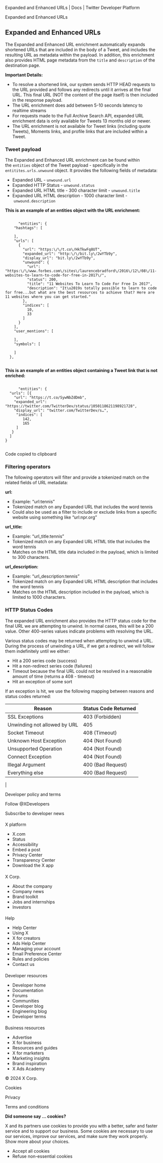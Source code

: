



Expanded and Enhanced URLs | Docs | Twitter Developer Platform 





































































































Expanded and Enhanced URLs



Expanded and Enhanced URLs
--------------------------


The Expanded and Enhanced URL enrichment automatically expands shortened URLs that are included in the body of a Tweet, and includes the resulting URL as metadata within the payload. In addition, this enrichment also provides HTML page metadata from the `title` and `description` of the destination page.


**Important Details:**


* To resolve a shortened link, our system sends HTTP HEAD requests to the URL provided and follows any redirects until it arrives at the final URL. This final URL (NOT the content of the page itself) is then included in the response payload.
* The URL enrichment does add between 5-10 seconds latency to realtime streams
* For requests made to the Full Archive Search API, expanded URL enrichment data is only available for Tweets 13 months old or newer.
* The URL enrichment is not available for Tweet links (including quote Tweets), Moments links, and profile links that are included within a Tweet.


### Tweet payload


The Expanded and Enhanced URL enrichment can be found within the `entities` object of the Tweet payload - specifically in the `entitites.urls.unwound` object. It provides the following fields of metadata:


* Expanded URL - `unwound.url`
* Expanded HTTP Status - `unwound.status`
* Expanded URL HTML title - 300 character limit - `unwound.title`
* Expanded URL HTML description - 1000 character limit - `unwound.description`


  

**This is an example of an entities object with the URL enrichment:**












```

      "entities": {
    "hashtags": [
      
    ],
    "urls": [
      {
        "url": "https:\/\/t.co\/HkTkwFq8UT",
        "expanded_url": "http:\/\/bit.ly\/2wYTb9y",
        "display_url": "bit.ly\/2wYTb9y",
        "unwound": {
          "url": "https:\/\/www.forbes.com\/sites\/laurencebradford\/2016\/12\/08\/11-websites-to-learn-to-code-for-free-in-2017\/",
          "status": 200,
          "title": "11 Websites To Learn To Code For Free In 2017",
          "description": "It\u2019s totally possible to learn to code for free...but what are the best resources to achieve that? Here are 11 websites where you can get started."
        },
        "indices": [
          10,
          33
        ]
      }
    ],
    "user_mentions": [
      
    ],
    "symbols": [
      
    ]
  },
    
```






  

**This is an example of an entities object containing a Tweet link that is not enriched:**












```

      "entities": {
  "urls": [{ 
    "url": "https://t.co/SywNbZdDmb", 
    "expanded_url": "https://twitter.com/TwitterDev/status/1050118621198921728", 
    "display_url": "twitter.com/TwitterDev/s…",
     "indices": [ 
        142, 
        165
     ]
   }
  ]
}
    
```





Code copied to clipboard








### Filtering operators


The following operators will filter and provide a tokenized match on the related fields of URL metadata:


**url:**


* Example: “url:tennis”
* Tokenized match on any Expanded URL that includes the word tennis
* Could also be used as a filter to include or exclude links from a specific website using something like “url:npr.org”


**url\_title:**


* Example: “url\_title:tennis”
* Tokenized match on any Expanded URL HTML title that includes the word tennis
* Matches on the HTML title data included in the payload, which is limited to 300 characters.


**url\_description:**


* Example: “url\_description:tennis”
* Tokenized match on any Expanded URL HTML description that includes the word tennis
* Matches on the HTML description included in the payload, which is limited to 1000 characters.


### HTTP Status Codes


The expanded URL enrichment also provides the HTTP status code for the final URL we are attempting to unwind. In normal cases, this will be a 200 value. Other 400-series values indicate problems with resolving the URL.


Various status codes may be returned when attempting to unwind a URL. During the process of unwinding a URL, if we get a redirect, we will follow them indefinitely until we either:


* Hit a 200 series code (success)
* Hit a non-redirect series code (failures)
* Timeout because the final URL could not be resolved in a reasonable amount of time (returns a 408 - timeout)
* Hit an exception of some sort


If an exception is hit, we use the following mapping between reasons and status codes returned:




| Reason | Status Code Returned |
| --- | --- |
| SSL Exceptions | 403 (Forbidden) |
| Unwinding not allowed by URL | 405 |
| Socket Timeout | 408 (Timeout) |
| Unknown Host Exception | 404 (Not Found) |
| Unsupported Operation | 404 (Not Found) |
| Connect Exception | 404 (Not Found) |
| Illegal Argument | 400 (Bad Request) |
| Everything else | 400 (Bad Request)
 |



















Developer policy and terms


Follow @XDevelopers


Subscribe to developer news












#### 
 X platform


* X.com
* Status
* Accessibility
* Embed a post
* Privacy Center
* Transparency Center
* Download the X app




#### 
 X Corp.


* About the company
* Company news
* Brand toolkit
* Jobs and internships
* Investors




#### 
 Help


* Help Center
* Using X
* X for creators
* Ads Help Center
* Managing your account
* Email Preference Center
* Rules and policies
* Contact us




#### 
 Developer resources


* Developer home
* Documentation
* Forums
* Communities
* Developer blog
* Engineering blog
* Developer terms




#### 
 Business resources


* Advertise
* X for business
* Resources and guides
* X for marketers
* Marketing insights
* Brand inspiration
* X Ads Academy









 © 2024 X Corp.
 


Cookies


Privacy


Terms and conditions






















**Did someone say … cookies?**  
  


 X and its partners use cookies to provide you with a better, safer and
 faster service and to support our business. Some cookies are necessary to use
 our services, improve our services, and make sure they work properly.
 Show more about your choices.


 




* Accept all cookies
* Refuse non-essential cookies















